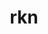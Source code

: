 ---
layout: page
title: rkn
description: B-Series analysis of Runge Kutta Nyström Integrators.
img:
importance: 1
category: 2023
---